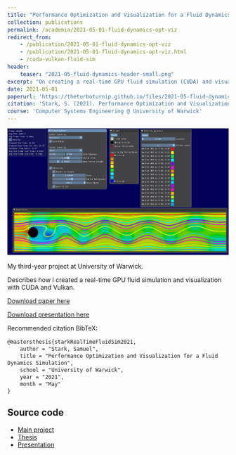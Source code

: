 ```yaml
---
title: "Performance Optimization and Visualization for a Fluid Dynamics Simulation"
collection: publications
permalink: /academia/2021-05-01-fluid-dynamics-opt-viz
redirect_from:
    - /publication/2021-05-01-fluid-dynamics-opt-viz
    - /publication/2021-05-01-fluid-dynamics-opt-viz.html
    - /cuda-vulkan-fluid-sim
header:
    teaser: "2021-05-fluid-dynamics-header-small.png"
excerpt: "On creating a real-time GPU fluid simulation (CUDA) and visualization (Vulkan)."
date: 2021-05-01
paperurl: 'https://theturboturnip.github.io/files/2021-05-fluid-dynamics-opt-viz.pdf'
citation: 'Stark, S. (2021). Performance Optimization and Visualization for a Fluid Dynamics Simulation. [Third-year project]. University of Warwick.'
course: 'Computer Systems Engineering @ University of Warwick'
---
```


<img src='/images/2021-05-fluid-dynamics-header.png'><br/>

My third-year project at University of Warwick.

Describes how I created a real-time GPU fluid simulation and visualization with CUDA and Vulkan.

[Download paper here](/files/2021-05-fluid-dynamics-opt-viz.pdf)

[Download presentation here](/files/2021-05-fluid-dynamics-opt-viz-presentation.pdf)

Recommended citation BibTeX:
```
@mastersthesis{starkRealTimeFluidSim2021,
    author = "Stark, Samuel",
    title = "Performance Optimization and Visualization for a Fluid Dynamics Simulation",
    school = "University of Warwick",
    year = "2021",
    month = "May"
}
```

## Source code
- [Main project](https://github.com/theturboturnip/warwick-typ)
- [Thesis](https://github.com/theturboturnip/warwick-typ-finalreport)
- [Presentation](https://github.com/theturboturnip/warwick-typ-presentation)